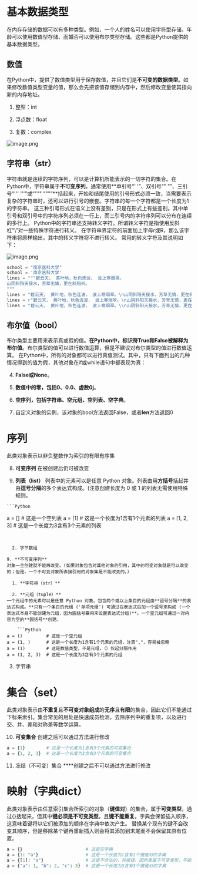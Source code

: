 # 基本数据类型

在内存存储的数据可以有多种类型。例如，一个人的姓名可以使用字符型存储、年龄可以使用数值型存储、而婚否可以使用布尔类型存储。这些都是Python提供的基本数据类型。

## 数值

在Python中，提供了数值类型用于保存数值，并且它们是**不可变的数据类型**。如果修改数值类型变量的值，那么会先把该值存储到内存中，然后修改变量使其指向新的内存地址。

1. 整型：int

2. 浮点数：float

3. 复数：complex

![image.png](https://tc-cdn.flowus.cn/oss/bbd9d78a-dc0b-483b-aa47-ffc7590dc921/image.png?time=1747469700&token=533c868f38cbf18dc79457fd74aa90cadd8b45a49e0b809538bfef63e9649a7e&role=sharePaid)

## 字符串（str）

字符串就是连续的字符序列，可以是计算机所能表示的一切字符的集合。在Python中，字符串属于**不可变序列**，通常使用**单引号“' '”、双引号“" "”、三引号“''' '''”或“""" """”**括起来，开始和结尾使用的引号形式必须一致，当需要表示复杂的字符串时，还可以进行引号的嵌套。字符串的每一个字符都是一个长度为1的字符串。
这三种引号形式在语义上没有差别，只是在形式上有些差别。其中单引号和双引号中的字符序列必须在一行上，而三引号内的字符序列可以分布在连续的多行上。 
Python中的字符串还支持转义字符。所谓转义字符是指使用反斜杠“\”对一些特殊字符进行转义。 
在字符串界定符的前面加上字母r或R，那么该字符串将原样输出，其中的转义字符将不进行转义。 
常用的转义字符及其说明如下： ​​

![image.png](https://tc-cdn.flowus.cn/oss/0cb52c37-a90e-4442-84db-1150c5958757/image.png?time=1747469700&token=b374e16d073893032b7ab3d395bb62db3f785f9fd4ebf9eed62e1c617ae17eed&role=sharePaid)

```Python
school = "南京医科大学"
school = '南京医科大学'
lines = """碧云天， 黄叶地，秋色连波， 波上寒烟翠。
山阴斜阳天接水，芳草无情，更在斜阳外。
"""
lines = "碧云天， 黄叶地，秋色连波， 波上寒烟翠。\n山阴斜阳天接水，芳草无情，更在斜阳外。"
lines = r"碧云天， 黄叶地，秋色连波， 波上寒烟翠。\n山阴斜阳天接水，芳草无情，更在斜阳外。"
lines = "碧云天， 黄叶地，秋色连波， 波上寒烟翠。\\n山阴斜阳天接水，芳草无情，更在斜阳外。" # 与上一个等价
```


## 布尔值（bool）

布尔类型主要用来表示真或假的值。**在Python中，标识符True和False被解释为布尔值**。布尔类型的值可以进行数值运算，但是不建议对布尔类型的值进行数值运算。 在Python中，所有的对象都可以进行真值测试。其中，只有下面列出的几种情况得到的值为假，其他对象在if或while语句中都表现为真：

4. **False或None**。

5. **数值中的零，包括0、0.0、虚数0j**。

6. **空序列，包括字符串、空元组、空列表、空字典**。

7. 自定义对象的实例，该对象的bool方法返回False，或者**len**方法返回0

# 序列

此类对象表示以非负整数作为索引的有限有序集

8. **可变序列**
在被创建后仍可被改变

  1. **列表（list）**
列表中的元素可以是任意 Python 对象。列表由用**方括号**括起并由**逗号分隔**的多个表达式构成。(注意创建长度为 0 或 1 的列表无需使用特殊规则。

    ```Python
a = []         # 这是一个空列表
a = [1]        # 这是一个长度为1含有1个元素的列表
a = [1, 2, 3]  # 这是一个长度为3含有3个元素的列表
```


  2. 字节数组

9. **不可变序列**
对象一旦创建就不能再改变。(如果对象包含对其他对象的引用，其中的可变对象就是可以改变的；但是，一个不可变对象所直接引用的对象集是不能改变的。)

  1. **字符串（str）**

  2. **元组（tuple）**
一个元组中的元素可以是任意 Python 对象。包含两个或以上条目的元组由**逗号分隔**的表达式构成。**只有一个条目的元组 ('单项元组') 可通过在表达式后加一个逗号来构成 (一个表达式本身不能创建为元组，因为圆括号要用来设置表达式分组)**。一个空元组可通过一对内容为空的**圆括号**创建。

    ```Python
a = ()         # 这是一个空元组
a = (1, )      # 这是一个长度为1含有1个元素的元组，注意","，容易被忽略
a = (1)        # 这是数值类型，不是元组，（）仅起分隔作用
a = (1, 2, 3)  # 这是一个长度为3含有3个元素的元组
```


  3. 字节串

# 集合（set）

此类对象表示由**不重复**且**不可变对象组成**的**无序**且**有限**的集合，因此它们不能通过下标来索引。集合常见的用处是快速成员检测，去除序列中的重复项，以及进行交、并、差和对称差等数学运算。

10. **可变集合**
创建之后可以通过方法进行修改

  ```Python
a = {1}        # 这是一个长度为1含有3个元素的可变集合
a = {1, 2, 3}  # 这是一个长度为3含有3个元素的可变集合
```


11. 冻结（不可变）集合
****创建之后不可以通过方法进行修改

# 映射（字典dict）

此类对象表示由任意索引集合所索引的对象（**键值对**）的集合，属于**可变类型**，通过{}括起来，但其中**键必须是不可变类型**，且**键不能重复**。字典会保留插入顺序，这意味着键将以它们被添加的顺序在字典中依次产生。 替换某个现有的键不会改变其顺序，但是移除某个键再重新插入则会将其添加到末尾而不会保留其原有位置。

```Python
a = {}                        # 这是空字典
a = {1: "a"}                  # 这是一个长度为1含有1个键值对的字典
a = {[1]: "a"}                # 这是不合法的，将报错，因列表属于可变类型，不能作为键
a = {"a": 1, "b": 2, "c": 3}  # 这是一个长度为3含有3个键值对的字典
```




